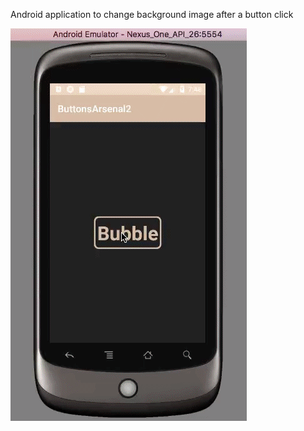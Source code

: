 Android application to change background image after a button click

![ ](BubbleChangesBackgroundImage.gif)
